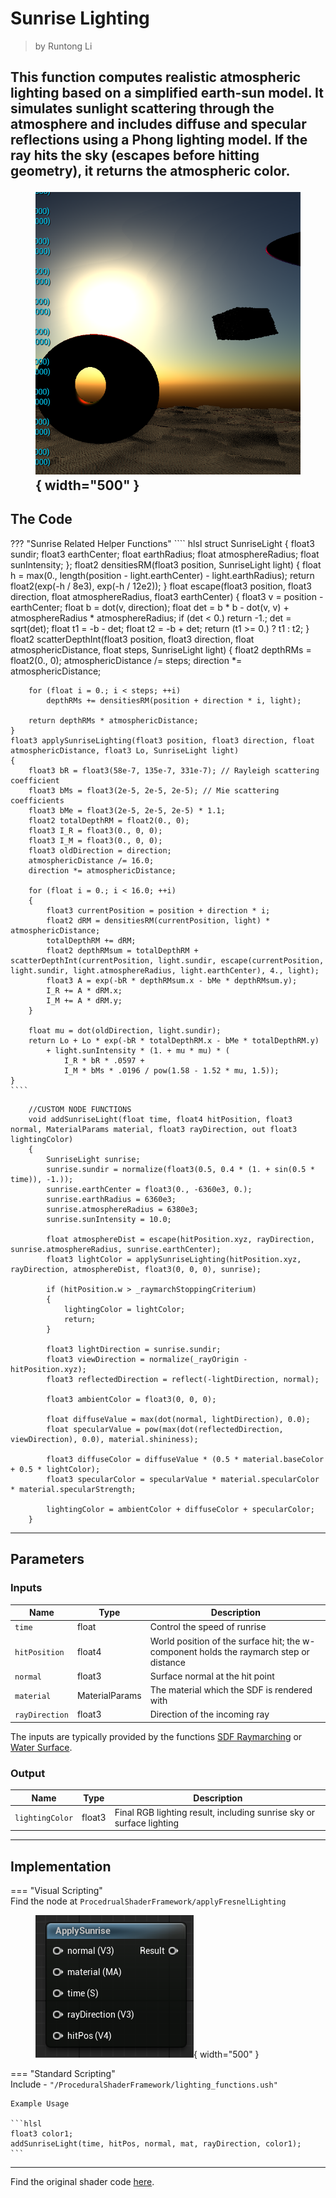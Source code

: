 <div class="container">
    <h1 class="main-heading">Sunrise Lighting</h1>
    <blockquote class="author">by Runtong Li</blockquote>
</div>

This function computes realistic atmospheric lighting based on a simplified earth-sun model. It simulates sunlight scattering through the atmosphere and includes diffuse and specular reflections using a Phong lighting model. If the ray hits the sky (escapes before hitting geometry), it returns the atmospheric color.
    <figure markdown="span">
        ![Unity Point Light](../images/lighting/examples/sunlightExample.png){ width="500" }
    </figure>
---

## The Code

??? "Sunrise Related Helper Functions"
    ```` hlsl
    struct SunriseLight
    {
        float3 sundir;
        float3 earthCenter;
        float earthRadius;
        float atmosphereRadius;
        float sunIntensity;
    };
    float2 densitiesRM(float3 position, SunriseLight light)
    {
        float h = max(0., length(position - light.earthCenter) - light.earthRadius);
        return float2(exp(-h / 8e3), exp(-h / 12e2));
    }
    float escape(float3 position, float3 direction, float atmosphereRadius, float3 earthCenter)
    {
        float3 v = position - earthCenter;
        float b = dot(v, direction);
        float det = b * b - dot(v, v) + atmosphereRadius * atmosphereRadius;
        if (det < 0.)
            return -1.;
        det = sqrt(det);
        float t1 = -b - det;
        float t2 = -b + det;
        return (t1 >= 0.) ? t1 : t2;
    }
    float2 scatterDepthInt(float3 position, float3 direction, float atmosphericDistance, float steps, SunriseLight light)
    {
        float2 depthRMs = float2(0., 0);
        atmosphericDistance /= steps;
        direction *= atmosphericDistance;

        for (float i = 0.; i < steps; ++i)
            depthRMs += densitiesRM(position + direction * i, light);

        return depthRMs * atmosphericDistance;
    }
    float3 applySunriseLighting(float3 position, float3 direction, float atmosphericDistance, float3 Lo, SunriseLight light)
    {
        float3 bR = float3(58e-7, 135e-7, 331e-7); // Rayleigh scattering coefficient
        float3 bMs = float3(2e-5, 2e-5, 2e-5); // Mie scattering coefficients
        float3 bMe = float3(2e-5, 2e-5, 2e-5) * 1.1;
        float2 totalDepthRM = float2(0., 0);
        float3 I_R = float3(0., 0, 0);
        float3 I_M = float3(0., 0, 0);
        float3 oldDirection = direction;
        atmosphericDistance /= 16.0;
        direction *= atmosphericDistance;

        for (float i = 0.; i < 16.0; ++i)
        {
            float3 currentPosition = position + direction * i;
            float2 dRM = densitiesRM(currentPosition, light) * atmosphericDistance;
            totalDepthRM += dRM;
            float2 depthRMsum = totalDepthRM + scatterDepthInt(currentPosition, light.sundir, escape(currentPosition, light.sundir, light.atmosphereRadius, light.earthCenter), 4., light);
            float3 A = exp(-bR * depthRMsum.x - bMe * depthRMsum.y);
            I_R += A * dRM.x;
            I_M += A * dRM.y;
        }

        float mu = dot(oldDirection, light.sundir);
        return Lo + Lo * exp(-bR * totalDepthRM.x - bMe * totalDepthRM.y)
            + light.sunIntensity * (1. + mu * mu) * (
                I_R * bR * .0597 +
                I_M * bMs * .0196 / pow(1.58 - 1.52 * mu, 1.5));
    }
    ````

```hlsl
    //CUSTOM NODE FUNCTIONS
    void addSunriseLight(float time, float4 hitPosition, float3 normal, MaterialParams material, float3 rayDirection, out float3 lightingColor)
    {
        SunriseLight sunrise;
        sunrise.sundir = normalize(float3(0.5, 0.4 * (1. + sin(0.5 * time)), -1.));
        sunrise.earthCenter = float3(0., -6360e3, 0.);
        sunrise.earthRadius = 6360e3;
        sunrise.atmosphereRadius = 6380e3;
        sunrise.sunIntensity = 10.0;
        
        float atmosphereDist = escape(hitPosition.xyz, rayDirection, sunrise.atmosphereRadius, sunrise.earthCenter);
        float3 lightColor = applySunriseLighting(hitPosition.xyz, rayDirection, atmosphereDist, float3(0, 0, 0), sunrise);
            
        if (hitPosition.w > _raymarchStoppingCriterium)
        {
            lightingColor = lightColor;
            return;
        }
            
        float3 lightDirection = sunrise.sundir;
        float3 viewDirection = normalize(_rayOrigin - hitPosition.xyz);
        float3 reflectedDirection = reflect(-lightDirection, normal);
        
        float3 ambientColor = float3(0, 0, 0);

        float diffuseValue = max(dot(normal, lightDirection), 0.0);
        float specularValue = pow(max(dot(reflectedDirection, viewDirection), 0.0), material.shininess);
        
        float3 diffuseColor = diffuseValue * (0.5 * material.baseColor + 0.5 * lightColor);
        float3 specularColor = specularValue * material.specularColor * material.specularStrength;
            
        lightingColor = ambientColor + diffuseColor + specularColor;
    }
```

---

## Parameters

### Inputs

| Name           | Type     | Description |
|----------------|----------|-------------|
| `time`         | float    | Control the speed of runrise |
| `hitPosition`  | float4   | World position of the surface hit; the w-component holds the raymarch step or distance |
| `normal`       | float3   | Surface normal at the hit point |
| `material`     | MaterialParams | The material which the SDF is rendered with|
| `rayDirection` | float3   | Direction of the incoming ray |

The inputs are typically provided by the functions [SDF Raymarching](../sdfs/raymarchAll.md) or [Water Surface](../water/waterSurface.md).

### Output
| Name            | Type     | Description |
|-----------------|----------|-------------|
| `lightingColor`   | float3   | Final RGB lighting result, including sunrise sky or surface lighting |

---

## Implementation

=== "Visual Scripting"  
    Find the node at ```ProcedrualShaderFramework/applyFresnelLighting```
    <figure markdown="span">
        ![Unity Sunrise](../images/lighting/sunriselight.png){ width="500" }
    </figure>

=== "Standard Scripting"  
    Include - ```"/ProceduralShaderFramework/lighting_functions.ush"```

    Example Usage

    ```hlsl
    float3 color1;
    addSunriseLight(time, hitPos, normal, mat, rayDirection, color1);
    ```
---

Find the original shader code [here](../../../shaders/lighting/Sunrise.md).